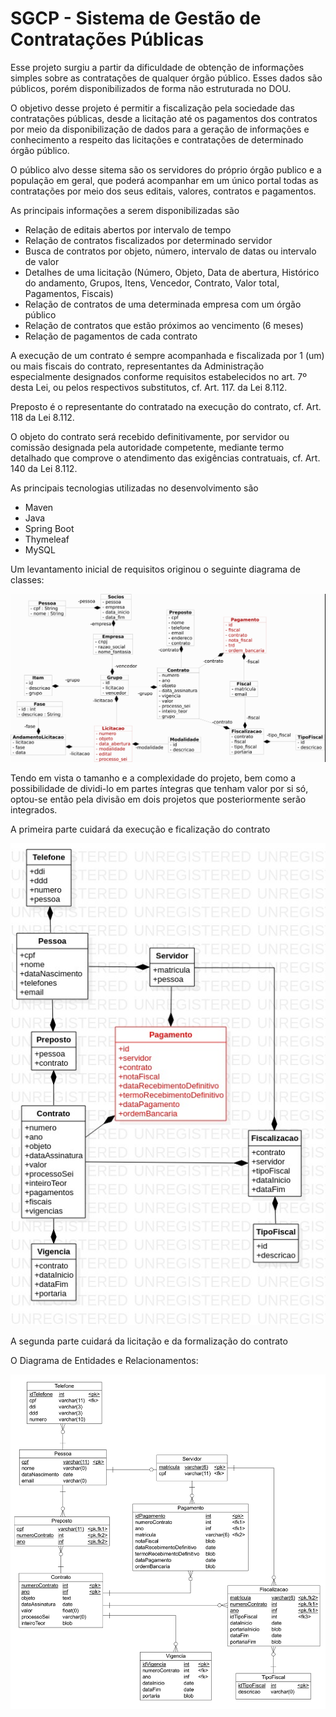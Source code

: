 # SGCP - Sistema de Gestão de Contratações Públicas

Esse projeto surgiu a partir da dificuldade de obtenção de informações simples sobre as contratações de qualquer órgão público. Esses dados são públicos, porém disponibilizados de forma não estruturada no DOU.

O objetivo desse projeto é permitir a fiscalização pela sociedade das contratações públicas, desde a licitação até os pagamentos dos contratos por meio da disponibilização de dados para a geração de informações e conhecimento a respeito das licitações e contratações de determinado órgão público.

O público alvo desse sitema são os servidores do próprio órgão publico e a população em geral, que poderá acompanhar em um único portal todas as contratações por meio dos seus editais, valores, contratos e pagamentos.

As principais informações a serem disponibilizadas são

* Relação de editais abertos por intervalo de tempo
* Relação de contratos fiscalizados por determinado servidor
* Busca de contratos por objeto, número, intervalo de datas ou intervalo de valor
* Detalhes de uma licitação (Número, Objeto, Data de abertura, Histórico do andamento, Grupos, Itens, Vencedor, Contrato, Valor total, Pagamentos, Fiscais)
* Relação de contratos de uma determinada empresa com um órgão público
* Relação de contratos que estão próximos ao vencimento (6 meses)
* Relação de pagamentos de cada contrato

A execução de um contrato é sempre acompanhada e fiscalizada por 1 (um) ou mais fiscais do contrato, representantes da Administração especialmente designados conforme requisitos estabelecidos no art. 7º desta Lei, ou pelos respectivos substitutos, cf. Art. 117. da Lei 8.112.

Preposto é o representante do contratado na execução do contrato, cf. Art. 118 da Lei 8.112.

O objeto do contrato será recebido definitivamente, por servidor ou comissão designada pela autoridade competente, mediante termo detalhado que comprove o atendimento das exigências contratuais, cf. Art. 140 da Lei 8.112.

As principais tecnologias utilizadas no desenvolvimento são

- Maven
- Java
- Spring Boot
- Thymeleaf
- MySQL

Um levantamento inicial de requisitos originou o seguinte diagrama de classes:

![Diagrama de Classes](./src/main/resources/static/img/210628-diagrama_classes.png)

Tendo em vista o tamanho e a complexidade do projeto, bem como a possibilidade de dividi-lo em partes íntegras que tenham valor por si só, optou-se então pela divisão em dois projetos que posteriormente serão integrados. 

A primeira parte cuidará da execução e ficalização do contrato

![Diagrama de Classes](./src/main/resources/static/img/210628-sgcp-diagrama_classes-fiscalizacao.jpg)

A segunda parte cuidará da licitação e da formalização do contrato

O Diagrama de Entidades e Relacionamentos:

![DER](./src/main/resources/static/img/210628-sgcp-diagrama_entidades_relacionamentos-v2_300dpi.png)



